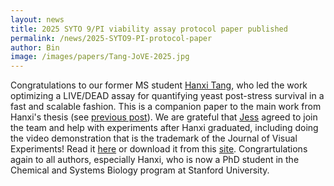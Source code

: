 ```yaml
---
layout: news
title: 2025 SYTO 9/PI viability assay protocol paper published
permalink: /news/2025-SYTO9-PI-protocol-paper
author: Bin
image: /images/papers/Tang-JoVE-2025.jpg
---
```


Congratulations to our former MS student [Hanxi Tang](https://www.binhe-lab.org/members/hanxi-tang/), who led the work optimizing a LIVE/DEAD assay for quantifying yeast post-stress survival in a fast and scalable fashion. This is a companion paper to the main work from Hanxi's thesis (see [previous post](https://www.binhe-lab.org/news/fungalight-method-preprint/)). We are grateful that [Jess](https://www.binhe-lab.org/members/jessica-miller/) agreed to join the team and help with experiments after Hanxi graduated, including doing the video demonstration that is the trademark of the Journal of Visual Experiments! Read it [here](https://app.jove.com/t/69005/an-optimized-livedead-assay-coupled-with-flow-cytometry-for) or download it from this [site](https://www.binhe-lab.org/papers/Tang-JoVE-2025/). Congrartulations again to all authors, especially Hanxi, who is now a PhD student in the Chemical and Systems Biology program at Stanford University.
